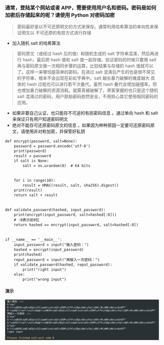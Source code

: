 ### 通常，登陆某个网站或者 APP，需要使用用户名和密码。密码是如何加密后存储起来的呢？请使用 Python 对密码加密
> 密码最好是以不可还原明文的方式来保存。通常利用哈希算法的单向性来保证明文以 不可还原的有损方式进行存储

* 加入随机 salt 的哈希算法

> 密码原文（或经过 hash 后的值）和随机生成的 salt 字符串混淆，然后再进行 hash，最后把 hash 值和 salt 值一起存储。验证密码的时候只要用 salt 再与密码原文做一次相同步骤的运算，比较结果与存储的 hash 值就可以了。这样一来哪怕是简单的密码，在进过 salt 混淆后产生的也是很不常见的字符串，根本不会出现在彩虹字典中。salt 越长暴力破解的难度越大
> 具体的 hash 过程也可以进行若干次叠代，虽然 hash 叠代会增加碰撞率，但也增加暴力破解的资源消耗。就算真被破解了，黑客掌握的也只是这个随机 salt 混淆过的密码，用户原始密码依然安全，不用担心其它使用相同密码的应用。

* 如果非要自己认证，也只能存不可逆的有损密码信息 。通过单向 hash 和 salt 来保证只有用户知道密码明文
* 绝对不能存可还原密码原文的信息 。如果因为种种原因一定要可还原密码原文，请使用非对称加密，并保管好私钥

```
def encrypt(password, salt=None):
    password = password.encode('utf-8')
    print(password)
    result = password
    if salt is None:
        salt = os.urandom(8)  # 64 bits


    for i in range(10):
        result = HMAC(result, salt, sha256).digest()
    print(result)
    return salt + result


def validate_password(hashed, input_password):
    print(encrypt(input_password, salt=hashed[:8]))
    # :8表示前8位
    return hashed == encrypt(input_password, salt=hashed[:8])


if __name__ == '__main__':
    input_password = input("输入密码：")
    hashed = encrypt(input_password)
    print(hashed)
    reput_password = input("再输入一次密码：")
    if validate_password(hashed, reput_password):
        print("right input")
    else:
        print("wrong input")
```

#### 演示
![](result.png)